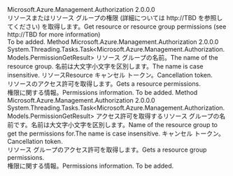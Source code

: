 <Type Name="IPermissionOperations" FullName="Microsoft.Azure.Management.Authorization.IPermissionOperations">
  <TypeSignature Language="C#" Value="public interface IPermissionOperations" />
  <TypeSignature Language="ILAsm" Value=".class public interface auto ansi abstract IPermissionOperations" />
  <TypeSignature Language="DocId" Value="T:Microsoft.Azure.Management.Authorization.IPermissionOperations" />
  <TypeSignature Language="VB.NET" Value="Public Interface IPermissionOperations" />
  <TypeSignature Language="F#" Value="type IPermissionOperations = interface" />
  <AssemblyInfo>
    <AssemblyName>Microsoft.Azure.Management.Authorization</AssemblyName>
    <AssemblyVersion>2.0.0.0</AssemblyVersion>
  </AssemblyInfo>
  <Interfaces />
  <Docs>
    <summary>
            <span data-ttu-id="1923a-101">リソースまたはリソース グループの権限 (詳細については http://TBD を参照してください) を取得します。</span><span class="sxs-lookup"><span data-stu-id="1923a-101">Get resource or resource group permissions  (see http://TBD for more information)</span></span>
            </summary>
    <remarks>To be added.</remarks>
  </Docs>
  <Members>
    <Member MemberName="ListForResourceAsync">
      <MemberSignature Language="C#" Value="public System.Threading.Tasks.Task&lt;Microsoft.Azure.Management.Authorization.Models.PermissionGetResult&gt; ListForResourceAsync (string resourceGroupName, Microsoft.Azure.ResourceIdentity identity, System.Threading.CancellationToken cancellationToken);" />
      <MemberSignature Language="ILAsm" Value=".method public hidebysig newslot virtual instance class System.Threading.Tasks.Task`1&lt;class Microsoft.Azure.Management.Authorization.Models.PermissionGetResult&gt; ListForResourceAsync(string resourceGroupName, class Microsoft.Azure.ResourceIdentity identity, valuetype System.Threading.CancellationToken cancellationToken) cil managed" />
      <MemberSignature Language="DocId" Value="M:Microsoft.Azure.Management.Authorization.IPermissionOperations.ListForResourceAsync(System.String,Microsoft.Azure.ResourceIdentity,System.Threading.CancellationToken)" />
      <MemberSignature Language="F#" Value="abstract member ListForResourceAsync : string * Microsoft.Azure.ResourceIdentity * System.Threading.CancellationToken -&gt; System.Threading.Tasks.Task&lt;Microsoft.Azure.Management.Authorization.Models.PermissionGetResult&gt;" Usage="iPermissionOperations.ListForResourceAsync (resourceGroupName, identity, cancellationToken)" />
      <MemberType>Method</MemberType>
      <AssemblyInfo>
        <AssemblyName>Microsoft.Azure.Management.Authorization</AssemblyName>
        <AssemblyVersion>2.0.0.0</AssemblyVersion>
      </AssemblyInfo>
      <ReturnValue>
        <ReturnType>System.Threading.Tasks.Task&lt;Microsoft.Azure.Management.Authorization.Models.PermissionGetResult&gt;</ReturnType>
      </ReturnValue>
      <Parameters>
        <Parameter Name="resourceGroupName" Type="System.String" />
        <Parameter Name="identity" Type="Microsoft.Azure.ResourceIdentity" />
        <Parameter Name="cancellationToken" Type="System.Threading.CancellationToken" />
      </Parameters>
      <Docs>
        <param name="resourceGroupName">
            <span data-ttu-id="1923a-102">リソース グループの名前。</span><span class="sxs-lookup"><span data-stu-id="1923a-102">The name of the resource group.</span></span> <span data-ttu-id="1923a-103">名前は大文字小文字を区別します。</span><span class="sxs-lookup"><span data-stu-id="1923a-103">The name is case insensitive.</span></span>
            </param>
        <param name="identity">
            <span data-ttu-id="1923a-104">リソース</span><span class="sxs-lookup"><span data-stu-id="1923a-104">Resource</span></span>
            </param>
        <param name="cancellationToken">
            <span data-ttu-id="1923a-105">キャンセル トークン。</span><span class="sxs-lookup"><span data-stu-id="1923a-105">Cancellation token.</span></span>
            </param>
        <summary>
            <span data-ttu-id="1923a-106">リソースのアクセス許可を取得します。</span><span class="sxs-lookup"><span data-stu-id="1923a-106">Gets a resource permissions.</span></span>
            </summary>
        <returns>
            <span data-ttu-id="1923a-107">権限に関する情報。</span><span class="sxs-lookup"><span data-stu-id="1923a-107">Permissions information.</span></span>
            </returns>
        <remarks>To be added.</remarks>
      </Docs>
    </Member>
    <Member MemberName="ListForResourceGroupAsync">
      <MemberSignature Language="C#" Value="public System.Threading.Tasks.Task&lt;Microsoft.Azure.Management.Authorization.Models.PermissionGetResult&gt; ListForResourceGroupAsync (string resourceGroupName, System.Threading.CancellationToken cancellationToken);" />
      <MemberSignature Language="ILAsm" Value=".method public hidebysig newslot virtual instance class System.Threading.Tasks.Task`1&lt;class Microsoft.Azure.Management.Authorization.Models.PermissionGetResult&gt; ListForResourceGroupAsync(string resourceGroupName, valuetype System.Threading.CancellationToken cancellationToken) cil managed" />
      <MemberSignature Language="DocId" Value="M:Microsoft.Azure.Management.Authorization.IPermissionOperations.ListForResourceGroupAsync(System.String,System.Threading.CancellationToken)" />
      <MemberSignature Language="F#" Value="abstract member ListForResourceGroupAsync : string * System.Threading.CancellationToken -&gt; System.Threading.Tasks.Task&lt;Microsoft.Azure.Management.Authorization.Models.PermissionGetResult&gt;" Usage="iPermissionOperations.ListForResourceGroupAsync (resourceGroupName, cancellationToken)" />
      <MemberType>Method</MemberType>
      <AssemblyInfo>
        <AssemblyName>Microsoft.Azure.Management.Authorization</AssemblyName>
        <AssemblyVersion>2.0.0.0</AssemblyVersion>
      </AssemblyInfo>
      <ReturnValue>
        <ReturnType>System.Threading.Tasks.Task&lt;Microsoft.Azure.Management.Authorization.Models.PermissionGetResult&gt;</ReturnType>
      </ReturnValue>
      <Parameters>
        <Parameter Name="resourceGroupName" Type="System.String" />
        <Parameter Name="cancellationToken" Type="System.Threading.CancellationToken" />
      </Parameters>
      <Docs>
        <param name="resourceGroupName">
            <span data-ttu-id="1923a-108">アクセス許可を取得するリソース グループの名前です。名前は大文字小文字を区別します。</span><span class="sxs-lookup"><span data-stu-id="1923a-108">Name of the resource group to get the permissions for.The name is case insensitive.</span></span>
            </param>
        <param name="cancellationToken">
            <span data-ttu-id="1923a-109">キャンセル トークン。</span><span class="sxs-lookup"><span data-stu-id="1923a-109">Cancellation token.</span></span>
            </param>
        <summary>
            <span data-ttu-id="1923a-110">リソース グループのアクセス許可を取得します。</span><span class="sxs-lookup"><span data-stu-id="1923a-110">Gets a resource group permissions.</span></span>
            </summary>
        <returns>
            <span data-ttu-id="1923a-111">権限に関する情報。</span><span class="sxs-lookup"><span data-stu-id="1923a-111">Permissions information.</span></span>
            </returns>
        <remarks>To be added.</remarks>
      </Docs>
    </Member>
  </Members>
</Type>